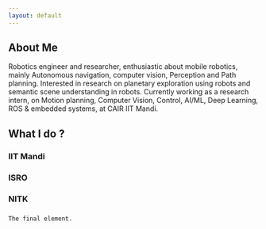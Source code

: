 ```yaml
---
layout: default
---
```


## About Me
Robotics engineer and researcher, enthusiastic about mobile robotics, mainly Autonomous navigation, computer vision, Perception and Path planning. Interested in research on planetary exploration using robots and semantic scene understanding in robots.
Currently working as a research intern, on Motion planning, Computer Vision, Control, AI/ML, Deep Learning, ROS & embedded systems, at CAIR IIT Mandi.

## What I do ?

### IIT Mandi


### ISRO

### NITK

###
```
The final element.
```
